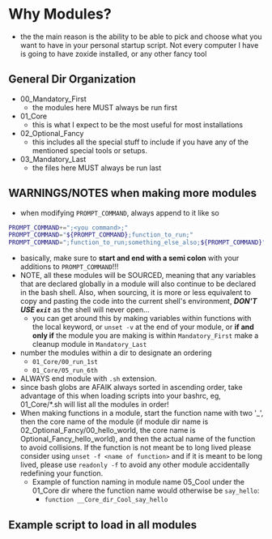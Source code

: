 # Why Modules?
- the the main reason is the ability to be able to pick and choose what you want to have in your personal startup script. Not every computer I have is going to have zoxide installed, or any other fancy tool

## General Dir Organization
- 00_Mandatory_First
    - the modules here MUST always be run first
- 01_Core
    - this is what I expect to be the most useful for most installations
- 02_Optional_Fancy
    - this includes all the special stuff to include if you have any of the mentioned special tools or setups.
- 03_Mandatory_Last
    - the files here MUST always be run last

## WARNINGS/NOTES when making more modules
- when modifying `PROMPT_COMMAND`, always append to it like so
```bash
PROMPT_COMMAND+=";<you command>;"
PROMPT_COMMAND="${PROMPT_COMMAND};function_to_run;"
PROMPT_COMMAND=";function_to_run;something_else_also;${PROMPT_COMMAND}"
```
- basically, make sure to **start and end with a semi colon** with your additions to `PROMPT_COMMAND`!!!
- NOTE, all these modules will be SOURCED, meaning that any variables that are declared globally in a module will also continue to be declared in the bash shell. Also, when sourcing, it is more or less equivalent to copy and pasting the code into the current shell's environment, ***DON'T USE `exit`*** as the shell will never open...
    - you can get around this by making variables within functions with the local keyword, or `unset -v` at the end of your module, or **if and only if** the module you are making is within `Mandatory_First` make a cleanup module in `Mandatory_Last`
- number the modules within a dir to designate an ordering
    - `01_Core/00_run_1st`
    - `01_Core/05_run_6th`
- ALWAYS end module with `.sh` extension.
- since bash globs are AFAIK always sorted in ascending order, take advantage of this when loading scripts into your bashrc, eg, 01_Core/*.sh will list all the modules in order!
- When making functions in a module, start the function name with two '_', then the core name of the module (if module dir name is 02_Optional_Fancy/00_hello_world, the core name is Optional_Fancy_hello_world), and then the actual name of the function to avoid collisions. If the function is not meant be to long lived please consider using `unset -f <name of function>` and if it is meant to be long lived, please use `readonly -f` to avoid any other module accidentally redefining your function.
    - Example of function naming in module name 05_Cool under the 01_Core dir where the function name would otherwise be `say_hello`:
        - `function __Core_dir_Cool_say_hello`

## Example script to load in all modules
